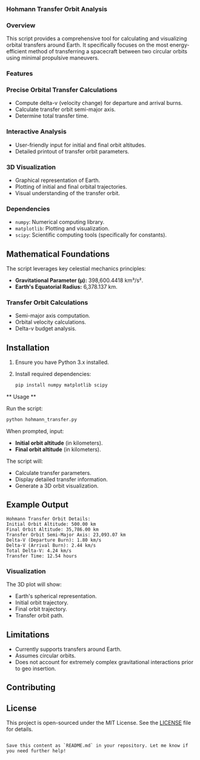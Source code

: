 ### Hohmann Transfer Orbit Analysis 

### Overview 

This script provides a comprehensive tool for calculating and visualizing orbital transfers around Earth. It specifically focuses on the most energy-efficient method of transferring a spacecraft between two circular orbits using minimal propulsive maneuvers.

### Features 

### Precise Orbital Transfer Calculations
- Compute delta-v (velocity change) for departure and arrival burns.
- Calculate transfer orbit semi-major axis.
- Determine total transfer time.

### Interactive Analysis
- User-friendly input for initial and final orbit altitudes.
- Detailed printout of transfer orbit parameters.

### 3D Visualization
- Graphical representation of Earth.
- Plotting of initial and final orbital trajectories.
- Visual understanding of the transfer orbit.

### Dependencies 

- `numpy`: Numerical computing library.
- `matplotlib`: Plotting and visualization.
- `scipy`: Scientific computing tools (specifically for constants).

## Mathematical Foundations

The script leverages key celestial mechanics principles:
- **Gravitational Parameter (μ):** 398,600.4418 km³/s².
- **Earth's Equatorial Radius:** 6,378.137 km.

### Transfer Orbit Calculations
- Semi-major axis computation.
- Orbital velocity calculations.
- Delta-v budget analysis.

## Installation

1. Ensure you have Python 3.x installed.
2. Install required dependencies:

   ```bash
   pip install numpy matplotlib scipy
   ```

** Usage **

Run the script:

```bash
python hohmann_transfer.py
```

When prompted, input:
- **Initial orbit altitude** (in kilometers).
- **Final orbit altitude** (in kilometers).

The script will:
- Calculate transfer parameters.
- Display detailed transfer information.
- Generate a 3D orbit visualization.

## Example Output

```
Hohmann Transfer Orbit Details:
Initial Orbit Altitude: 500.00 km
Final Orbit Altitude: 35,786.00 km
Transfer Orbit Semi-Major Axis: 23,093.07 km
Delta-V (Departure Burn): 1.80 km/s
Delta-V (Arrival Burn): 2.44 km/s
Total Delta-V: 4.24 km/s
Transfer Time: 12.54 hours
```

### Visualization

The 3D plot will show:
- Earth's spherical representation.
- Initial orbit trajectory.
- Final orbit trajectory.
- Transfer orbit path.

## Limitations

- Currently supports transfers around Earth.
- Assumes circular orbits.
- Does not account for extremely complex gravitational interactions prior to geo insertion.

## Contributing


## License

This project is open-sourced under the MIT License. See the [LICENSE](LICENSE) file for details.
```

Save this content as `README.md` in your repository. Let me know if you need further help!
